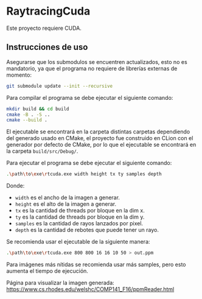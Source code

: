 # RaytracingCuda
Este proyecto requiere CUDA.

## Instrucciones de uso
Asegurarse que los submodulos se encuentren actualizados, esto no es mandatorio, ya que el programa no requiere de librerías externas de momento:
```bash
git submodule update --init --recursive
```

Para compilar el programa se debe ejecutar el siguiente comando:
```bash
mkdir build && cd build
cmake -B . -S ..
cmake --build .
```

El ejecutable se encontrará en la carpeta distintas carpetas dependiendo del generado usado en CMake, 
el proyecto fue construido en CLion con el generador por defecto de CMake, por lo que el ejecutable se encontrará en la carpeta `build/src/Debug/`.

Para ejecutar el programa se debe ejecutar el siguiente comando:
```bash
.\path\to\exe\rtcuda.exe width height tx ty samples depth
``` 

Donde:
- `width` es el ancho de la imagen a generar.
- `height` es el alto de la imagen a generar.
- `tx` es la cantidad de threads por bloque en la dim x.
- `ty` es la cantidad de threads por bloque en la dim y.
- `samples` es la cantidad de rayos lanzados por pixel.
- `depth` es la cantidad de rebotes que puede tener un rayo.

Se recomienda usar el ejecutable de la siguiente manera:
```bash
.\path\to\exe\rtcuda.exe 800 800 16 16 10 50 > out.ppm
```

Para imágenes más nítidas se recomienda usar más samples, pero esto aumenta el tiempo de ejecución.

Página para visualizar la imagen generada: https://www.cs.rhodes.edu/welshc/COMP141_F16/ppmReader.html
